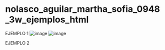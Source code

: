 # nolasco_aguilar_martha_sofia_0948_3w_ejemplos_html

EJEMPLO 1 
![image](https://github.com/user-attachments/assets/5c7f3d52-62a7-499e-825a-93fc6b8649be)
![image](https://github.com/user-attachments/assets/be9f8d17-4e58-4245-887f-181bd53033b6)

EJEMPLO 2 

